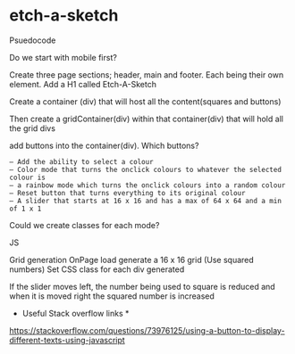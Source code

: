 # etch-a-sketch

Psuedocode

Do we start with mobile first?

Create three page sections; header, main and footer. Each being their own element.
    Add a H1 called Etch-A-Sketch

Create a container (div) that will host all the content(squares and buttons)

Then create a gridContainer(div) within that container(div) that will hold all the grid divs

add buttons into the container(div). Which buttons? 
    
    — Add the ability to select a colour
    — Color mode that turns the onclick colours to whatever the selected colour is
    — a rainbow mode which turns the onclick colours into a random colour
    — Reset button that turns everything to its original colour
    — A slider that starts at 16 x 16 and has a max of 64 x 64 and a min of 1 x 1

Could we create classes for each mode?

JS

Grid generation
OnPage load generate a 16 x 16 grid (Use squared numbers)
Set CSS class for each div generated 

If the slider moves left, the number being used to square is reduced and when it is moved right the squared number is increased 

* Useful Stack overflow links *

https://stackoverflow.com/questions/73976125/using-a-button-to-display-different-texts-using-javascript

